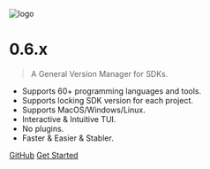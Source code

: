 <!-- _coverpage.md -->

![logo](https://cdn.jsdelivr.net/gh/moqsien/img_repo@main/vmr_logo_trans.png)

# 0.6.x

> A General Version Manager for SDKs.

- Supports 60+ programming languages and tools.
- Supports locking SDK version for each project.
- Supports MacOS/Windows/Linux.
- Interactive & Intuitive TUI.
- No plugins.
- Faster & Easier & Stabler.

[GitHub](https://github.com/gvcgo/version-manager)
[Get Started](/quickstart)

